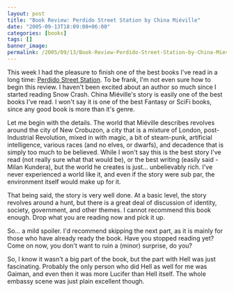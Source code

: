```yaml
---
layout: post
title: "Book Review: Perdido Street Station by China Miéville"
date: "2005-09-13T18:09:00+06:00"
categories: [books]
tags: []
banner_image: 
permalink: /2005/09/13/Book-Review-Perdido-Street-Station-by-China-Mieville
---
```


This week I had the pleasure to finish one of the best books I've read in a long time: <a href="http://www.amazon.com/exec/obidos/redirect?link_code=ur2&amp;camp=1789&amp;tag=raymondcamd06-20&amp;creative=9325&amp;path=tg/detail/-/0345459407/qid=1126647340/sr=8-1/ref=pd_bbs_1?v=glance{% raw %}%26s=books%{% endraw %}26n=507846">Perdido Street Station</a>. To be frank, I'm not even sure how to begin this review. I haven't been excited about an author so much since I started reading Snow Crash. China Mi&eacute;ville's story is easily one of the best books I've read. I won't say it is one of the best Fantasy or SciFi books, since any good book is more than it's genre. 

Let me begin with the details. The world that  Mi&eacute;ville describes revolves around the city of New Crobuzon, a city that is a mixture of London, post-Industrial Revolution, mixed in with magic, a bit of steam-punk, artificial intelligence, various races (and no elves, or dwarfs), and decadence that is simply too much to be believed. While I won't say this is the best story I've read (not really sure what that would be), or the best writing (easily said - Milan Kundera), but the world he creates is just... unbelievably rich. I've never experienced a world like it, and even if the story were sub par, the environment itself would make up for it. 

That being said, the story is very well done. At a basic level, the story revolves around a hunt, but there is a great deal of discussion of identity, society, government, and other themes. I cannot recommend this book enough. Drop what you are reading now and pick it up. 

So... a mild spoiler. I'd recommend skipping the next part, as it is mainly for those who have already ready the book. Have you stopped reading yet? Come on now, you don't want to ruin a (minor) surprise, do you?
<!--more-->
So, I know it wasn't a big part of the book, but the part with Hell was just fascinating. Probably the only person who did Hell as well for me was Gaiman, and even then it was more Lucifer than Hell itself. The whole embassy scene was just plain excellent though.
